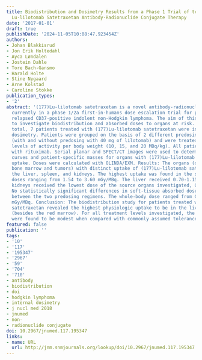 ```yaml
---
title: Biodistribution and Dosimetry Results from a Phase 1 Trial of textsuperscript177
  Lu-lilotomab Satetraxetan Antibody-Radionuclide Conjugate Therapy
date: '2017-01-01'
draft: true
publishDate: '2024-11-05T10:08:47.923454Z'
authors:
- Johan Blakkisrud
- Jon Erik Holtedahl
- Ayca Løndalen
- Jostein Dahle
- Tore Bach-Gansmo
- Harald Holte
- Stine Nygaard
- Arne Kolstad
- Caroline Stokke
publication_types:
- '2'
abstract: '(177)Lu-lilotomab satetraxetan is a novel antibody-radionuclide conjugate
  currently in a phase 1/2a first-in-humans dose escalation trial for patients with
  relapsed CD37-positive indolent non-Hodgkin lymphoma. The aim of this study was
  to investigate biodistribution and absorbed doses to organs at risk. Methods: In
  total, 7 patients treated with (177)Lu-lilotomab satetraxetan were included for
  dosimetry. Patients were grouped on the basis of 2 different predosing regimens
  (with and without predosing with 40 mg of lilotomab) and were treated with different
  levels of activity per body weight (10, 15, and 20 MBq/kg). All patients were pretreated
  with rituximab. Serial planar and SPECT/CT images were used to determine time-activity
  curves and patient-specific masses for organs with (177)Lu-lilotomab satetraxetan
  uptake. Doses were calculated with OLINDA/EXM. Results: The organs (other than red
  bone marrow and tumors) with distinct uptake of (177)Lu-lilotomab satetraxetan were
  the liver, spleen, and kidneys. The highest uptake was found in the spleen, with
  doses ranging from 1.54 to 3.60 mGy/MBq. The liver received 0.70-1.15 mGy/MBq. The
  kidneys received the lowest dose of the source organs investigated, 0.16-0.79 mGy/MBq.
  No statistically significant differences in soft-tissue absorbed doses were found
  between the two predosing regimens. The whole-body dose ranged from 0.08 to 0.17
  mGy/MBq. Conclusion: The biodistribution study for patients treated with (177)Lu-lilotomab
  satetraxetan revealed the highest physiologic uptake to be in the liver and spleen
  (besides the red marrow). For all treatment levels investigated, the absorbed doses
  were found to be modest when compared with commonly assumed tolerance limits.'
featured: false
publication: ''
tags:
- '10'
- '117'
- '195347'
- '2967'
- '59'
- '704'
- '710'
- antibody
- biodistribution
- doi
- hodgkin lymphoma
- internal dosimetry
- j nucl med 2018
- jnumed
- non-
- radionuclide conjugate
doi: 10.2967/jnumed.117.195347
links:
- name: URL
  url: http://jnm.snmjournals.org/lookup/doi/10.2967/jnumed.117.195347
---
```



